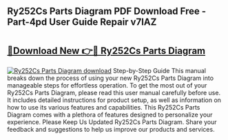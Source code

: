 ## Ry252Cs Parts Diagram PDF Download Free - Part-4pd User Guide Repair v7IAZ

# <h2><a href="http://dfn1y7r.blite.top/?on=Ry252Cs+Parts+Diagram">🔗Download New 👉🔴 Ry252Cs Parts Diagram</a></h2>

[![Ry252Cs Parts Diagram download](https://i.imgur.com/lujVjoI.png)](http://dfn1y7r.blite.top/?on=Ry252Cs+Parts+Diagram)
Step-by-Step Guide This manual breaks down the process of using your new Ry252Cs Parts Diagram into manageable steps for effortless operation. To get the most out of your Ry252Cs Parts Diagram, please read this user manual carefully before use. It includes detailed instructions for product setup, as well as information on how to use its various features and capabilities. This Ry252Cs Parts Diagram comes with a plethora of features designed to personalize your experience. Please Keep Us Updated Ry252Cs Parts Diagram. Share your feedback and suggestions to help us improve our products and services.
